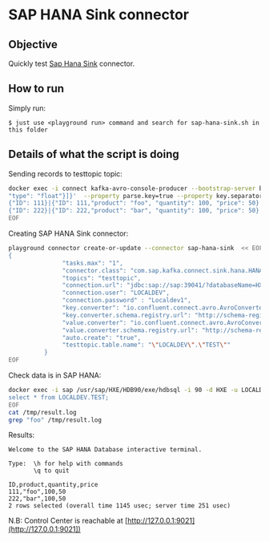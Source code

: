 # SAP HANA Sink connector



## Objective

Quickly test [Sap Hana Sink](https://github.com/SAP/kafka-connect-sap) connector.


## How to run

Simply run:

```
$ just use <playground run> command and search for sap-hana-sink.sh in this folder
```

## Details of what the script is doing

Sending records to testtopic topic:

```bash
docker exec -i connect kafka-avro-console-producer --bootstrap-server broker:9092 --property schema.registry.url=http://schema-registry:8081 --topic testtopic --property key.schema='{"type":"record","namespace": "io.confluent.connect.avro","name":"myrecordkey","fields":[{"name":"ID","type":"long"}]}' --property value.schema='{"type":"record","name":"myrecordvalue","fields":[{"name":"ID","type":"long"},{"name":"product", "type": "string"}, {"name":"quantity", "type": "int"}, {"name":"price",
"type": "float"}]}'  --property parse.key=true --property key.separator="|" << EOF
{"ID": 111}|{"ID": 111,"product": "foo", "quantity": 100, "price": 50}
{"ID": 222}|{"ID": 222,"product": "bar", "quantity": 100, "price": 50}
EOF
```

Creating SAP HANA Sink connector:

```bash
playground connector create-or-update --connector sap-hana-sink  << EOF
{
               "tasks.max": "1",
               "connector.class": "com.sap.kafka.connect.sink.hana.HANASinkConnector",
               "topics": "testtopic",
               "connection.url": "jdbc:sap://sap:39041/?databaseName=HXE&reconnect=true&statementCacheSize=512",
               "connection.user": "LOCALDEV",
               "connection.password" : "Localdev1",
               "key.converter": "io.confluent.connect.avro.AvroConverter",
               "key.converter.schema.registry.url": "http://schema-registry:8081",
               "value.converter": "io.confluent.connect.avro.AvroConverter",
               "value.converter.schema.registry.url": "http://schema-registry:8081",
               "auto.create": "true",
               "testtopic.table.name": "\"LOCALDEV\".\"TEST\""
          }
EOF
```

Check data is in SAP HANA:

```bash
docker exec -i sap /usr/sap/HXE/HDB90/exe/hdbsql -i 90 -d HXE -u LOCALDEV -p Localdev1  > /tmp/result.log  2>&1 <<-EOF
select * from LOCALDEV.TEST;
EOF
cat /tmp/result.log
grep "foo" /tmp/result.log
```

Results:

```
Welcome to the SAP HANA Database interactive terminal.
                                           
Type:  \h for help with commands          
       \q to quit                         

ID,product,quantity,price
111,"foo",100,50
222,"bar",100,50
2 rows selected (overall time 1145 usec; server time 251 usec)
```

N.B: Control Center is reachable at [http://127.0.0.1:9021](http://127.0.0.1:9021])
